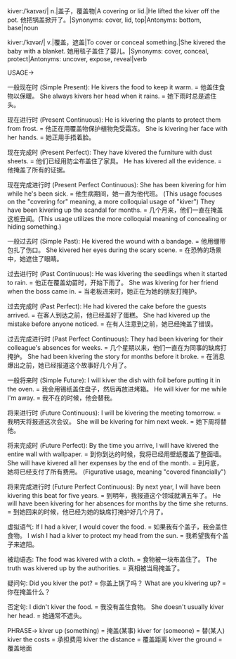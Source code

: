 kiver:/ˈkaɪvər/| n.|盖子，覆盖物|A covering or lid.|He lifted the kiver off the pot. 他把锅盖掀开了。|Synonyms: cover, lid, top|Antonyms: bottom, base|noun

kiver:/ˈkɪvər/| v.|覆盖，遮盖|To cover or conceal something.|She kivered the baby with a blanket. 她用毯子盖住了婴儿。|Synonyms: cover, conceal, protect|Antonyms: uncover, expose, reveal|verb


USAGE->

一般现在时 (Simple Present):
He kivers the food to keep it warm. = 他盖住食物以保暖。
She always kivers her head when it rains. = 她下雨时总是遮住头。

现在进行时 (Present Continuous):
He is kivering the plants to protect them from frost. = 他正在用覆盖物保护植物免受霜冻。
She is kivering her face with her hands. = 她正用手捂着脸。

现在完成时 (Present Perfect):
They have kivered the furniture with dust sheets. = 他们已经用防尘布盖住了家具。
He has kivered all the evidence. = 他掩盖了所有的证据。

现在完成进行时 (Present Perfect Continuous):
She has been kivering for him while he's been sick. = 他生病期间，她一直为他代班。 (This usage focuses on the "covering for" meaning, a more colloquial usage of "kiver")
They have been kivering up the scandal for months. = 几个月来，他们一直在掩盖这桩丑闻。(This usage utilizes the more colloquial meaning of concealing or hiding something.)

一般过去时 (Simple Past):
He kivered the wound with a bandage. = 他用绷带包扎了伤口。
She kivered her eyes during the scary scene. = 在恐怖的场景中，她遮住了眼睛。

过去进行时 (Past Continuous):
He was kivering the seedlings when it started to rain. = 他正在覆盖幼苗时，开始下雨了。
She was kivering for her friend when the boss came in. = 当老板进来时，她正在为她的朋友打掩护。

过去完成时 (Past Perfect):
He had kivered the cake before the guests arrived. = 在客人到达之前，他已经盖好了蛋糕。
She had kivered up the mistake before anyone noticed. = 在有人注意到之前，她已经掩盖了错误。


过去完成进行时 (Past Perfect Continuous):
They had been kivering for their colleague's absences for weeks. =  几个星期以来，他们一直在为同事的缺席打掩护。
She had been kivering the story for months before it broke. =  在消息爆出之前，她已经报道这个故事好几个月了。

一般将来时 (Simple Future):
I will kiver the dish with foil before putting it in the oven. = 我会用锡纸盖住盘子，然后再放进烤箱。
He will kiver for me while I'm away. = 我不在的时候，他会替我。

将来进行时 (Future Continuous):
I will be kivering the meeting tomorrow. = 我明天将报道这次会议。
She will be kivering for him next week. = 她下周将替他。

将来完成时 (Future Perfect):
By the time you arrive, I will have kivered the entire wall with wallpaper. = 到你到达的时候，我将已经用壁纸覆盖了整面墙。
She will have kivered all her expenses by the end of the month. = 到月底，她将已经支付了所有费用。 (Figurative usage, meaning "covered financially")


将来完成进行时 (Future Perfect Continuous):
By next year, I will have been kivering this beat for five years. = 到明年，我报道这个领域就满五年了。
He will have been kivering for her absences for months by the time she returns. = 到她回来的时候，他已经为她的缺席打掩护好几个月了。

虚拟语气:
If I had a kiver, I would cover the food. = 如果我有个盖子，我会盖住食物。
I wish I had a kiver to protect my head from the sun. = 我希望我有个盖子来遮阳。

被动语态:
The food was kivered with a cloth. = 食物被一块布盖住了。
The truth was kivered up by the authorities. = 真相被当局掩盖了。

疑问句:
Did you kiver the pot? = 你盖上锅了吗？
What are you kivering up? = 你在掩盖什么？

否定句:
I didn't kiver the food. = 我没有盖住食物。
She doesn't usually kiver her head. = 她通常不遮头。


PHRASE->
kiver up (something) = 掩盖(某事)
kiver for (someone) = 替(某人)
kiver the costs = 承担费用
kiver the distance =  覆盖距离
kiver the ground =  覆盖地面
